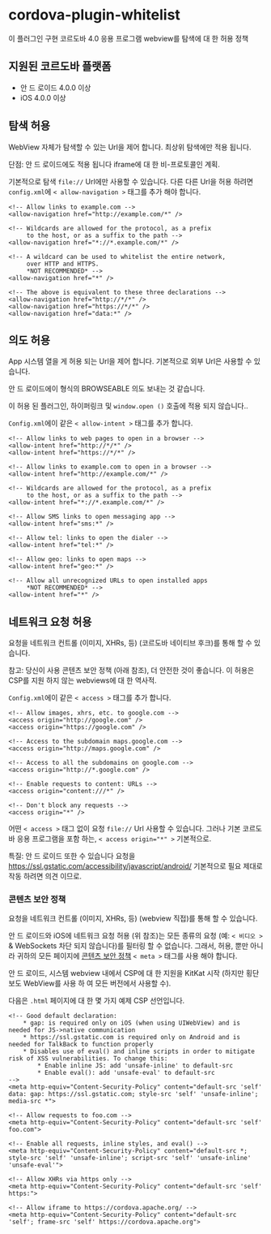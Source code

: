 <!--
# license: Licensed to the Apache Software Foundation (ASF) under one
#         or more contributor license agreements.  See the NOTICE file
#         distributed with this work for additional information
#         regarding copyright ownership.  The ASF licenses this file
#         to you under the Apache License, Version 2.0 (the
#         "License"); you may not use this file except in compliance
#         with the License.  You may obtain a copy of the License at
#
#           http://www.apache.org/licenses/LICENSE-2.0
#
#         Unless required by applicable law or agreed to in writing,
#         software distributed under the License is distributed on an
#         "AS IS" BASIS, WITHOUT WARRANTIES OR CONDITIONS OF ANY
#         KIND, either express or implied.  See the License for the
#         specific language governing permissions and limitations
#         under the License.
-->

# cordova-plugin-whitelist

이 플러그인 구현 코르도바 4.0 응용 프로그램 webview를 탐색에 대 한 허용 정책

## 지원된 코르도바 플랫폼

  * 안 드 로이드 4.0.0 이상
  * iOS 4.0.0 이상

## 탐색 허용

WebView 자체가 탐색할 수 있는 Url을 제어 합니다. 최상위 탐색에만 적용 됩니다.

단점: 안 드 로이드에도 적용 됩니다 iframe에 대 한 비-프로토콜인 계획.

기본적으로 탐색 `file://` Url에만 사용할 수 있습니다. 다른 다른 Url을 허용 하려면 `config.xml`에 `< allow-navigation >` 태그를 추가 해야 합니다.

    <!-- Allow links to example.com -->
    <allow-navigation href="http://example.com/*" />
    
    <!-- Wildcards are allowed for the protocol, as a prefix
         to the host, or as a suffix to the path -->
    <allow-navigation href="*://*.example.com/*" />
    
    <!-- A wildcard can be used to whitelist the entire network,
         over HTTP and HTTPS.
         *NOT RECOMMENDED* -->
    <allow-navigation href="*" />
    
    <!-- The above is equivalent to these three declarations -->
    <allow-navigation href="http://*/*" />
    <allow-navigation href="https://*/*" />
    <allow-navigation href="data:*" />
    

## 의도 허용

App 시스템 열을 게 허용 되는 Url을 제어 합니다. 기본적으로 외부 Url은 사용할 수 있습니다.

안 드 로이드에이 형식의 BROWSEABLE 의도 보내는 것 같습니다.

이 허용 된 플러그인, 하이퍼링크 및 `window.open ()` 호출에 적용 되지 않습니다..

`Config.xml`에이 같은 `< allow-intent >` 태그를 추가 합니다.

    <!-- Allow links to web pages to open in a browser -->
    <allow-intent href="http://*/*" />
    <allow-intent href="https://*/*" />
    
    <!-- Allow links to example.com to open in a browser -->
    <allow-intent href="http://example.com/*" />
    
    <!-- Wildcards are allowed for the protocol, as a prefix
         to the host, or as a suffix to the path -->
    <allow-intent href="*://*.example.com/*" />
    
    <!-- Allow SMS links to open messaging app -->
    <allow-intent href="sms:*" />
    
    <!-- Allow tel: links to open the dialer -->
    <allow-intent href="tel:*" />
    
    <!-- Allow geo: links to open maps -->
    <allow-intent href="geo:*" />
    
    <!-- Allow all unrecognized URLs to open installed apps
         *NOT RECOMMENDED* -->
    <allow-intent href="*" />
    

## 네트워크 요청 허용

요청을 네트워크 컨트롤 (이미지, XHRs, 등) (코르도바 네이티브 후크)를 통해 할 수 있습니다.

참고: 당신이 사용 콘텐츠 보안 정책 (아래 참조), 더 안전한 것이 좋습니다. 이 허용은 CSP를 지원 하지 않는 webviews에 대 한 역사적.

`Config.xml`에이 같은 `< access >` 태그를 추가 합니다.

    <!-- Allow images, xhrs, etc. to google.com -->
    <access origin="http://google.com" />
    <access origin="https://google.com" />
    
    <!-- Access to the subdomain maps.google.com -->
    <access origin="http://maps.google.com" />
    
    <!-- Access to all the subdomains on google.com -->
    <access origin="http://*.google.com" />
    
    <!-- Enable requests to content: URLs -->
    <access origin="content:///*" />
    
    <!-- Don't block any requests -->
    <access origin="*" />
    

어떤 `< access >` 태그 없이 요청 `file://` Url 사용할 수 있습니다. 그러나 기본 코르도바 응용 프로그램을 포함 하는, `< access origin="*" >` 기본적으로.

특질: 안 드 로이드 또한 수 있습니다 요청을 https://ssl.gstatic.com/accessibility/javascript/android/ 기본적으로 필요 제대로 작동 하려면 의견 이므로.

### 콘텐츠 보안 정책

요청을 네트워크 컨트롤 (이미지, XHRs, 등) (webview 직접)를 통해 할 수 있습니다.

안 드 로이드와 iOS에 네트워크 요청 허용 (위 참조)는 모든 종류의 요청 (예: `< 비디오 >` & WebSockets 차단 되지 않습니다)를 필터링 할 수 없습니다. 그래서, 허용, 뿐만 아니라 귀하의 모든 페이지에 [콘텐츠 보안 정책](http://content-security-policy.com/) `< meta >` 태그를 사용 해야 합니다.

안 드 로이드, 시스템 webview 내에서 CSP에 대 한 지원을 KitKat 시작 (하지만 횡단 보도 WebView를 사용 하 여 모든 버전에서 사용할 수).

다음은 `.html` 페이지에 대 한 몇 가지 예제 CSP 선언입니다.

    <!-- Good default declaration:
        * gap: is required only on iOS (when using UIWebView) and is needed for JS->native communication
        * https://ssl.gstatic.com is required only on Android and is needed for TalkBack to function properly
        * Disables use of eval() and inline scripts in order to mitigate risk of XSS vulnerabilities. To change this:
            * Enable inline JS: add 'unsafe-inline' to default-src
            * Enable eval(): add 'unsafe-eval' to default-src
    -->
    <meta http-equiv="Content-Security-Policy" content="default-src 'self' data: gap: https://ssl.gstatic.com; style-src 'self' 'unsafe-inline'; media-src *">
    
    <!-- Allow requests to foo.com -->
    <meta http-equiv="Content-Security-Policy" content="default-src 'self' foo.com">
    
    <!-- Enable all requests, inline styles, and eval() -->
    <meta http-equiv="Content-Security-Policy" content="default-src *; style-src 'self' 'unsafe-inline'; script-src 'self' 'unsafe-inline' 'unsafe-eval'">
    
    <!-- Allow XHRs via https only -->
    <meta http-equiv="Content-Security-Policy" content="default-src 'self' https:">
    
    <!-- Allow iframe to https://cordova.apache.org/ -->
    <meta http-equiv="Content-Security-Policy" content="default-src 'self'; frame-src 'self' https://cordova.apache.org">